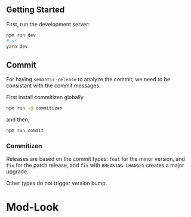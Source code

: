 ## Getting Started

First, run the development server:

```bash
npm run dev
# or
yarn dev
```

## Commit

For having `semantic-release` to analyze the commit, we need to be consistant with the commit messages.

First install commitizen globally.

```bash
npm run -g commitizen
```

and then,

```bash
npm run commit
```

### Commitizen

Releases are based on the commit types: `feat` for the minor version, and `fix` for the patch release, and `fix` with `BREAKING CHANGES` creates a major upgrade.

Other types do not trigger version bump.
# Mod-Look
